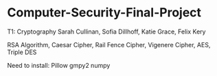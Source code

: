 # Computer-Security-Final-Project
T1: Cryptography
Sarah Cullinan, Sofia Dillhoff, Katie Grace, Felix Kery

RSA Algorithm, Caesar Cipher, Rail Fence Cipher, Vigenere Cipher, AES, Triple DES

Need to install:
Pillow
gmpy2
numpy